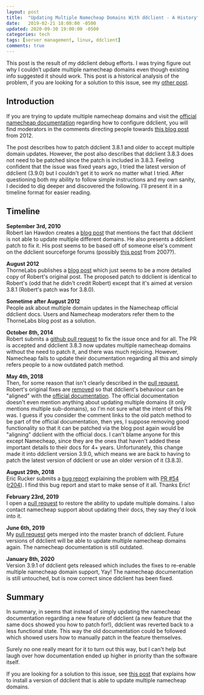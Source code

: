```yaml
---
layout: post
title:  "Updating Multiple Namecheap Domains With ddclient - A History"
date:   2019-02-21 18:00:00 -0500
updated: 2020-09-30 19:00:00 -0500
categories: tech
tags: [server management, linux, ddclient]
comments: true
---
```


This post is the result of my ddclient debug efforts.
I was trying figure out why I couldn’t update multiple namecheap domains even though existing info suggested it should work.
This post is a historical analysis of the problem, if you are looking for a solution to this issue, see my [other post](updating-multiple-namecheap-domains-with-ddclient).

## Introduction

If you are trying to update multiple namecheap domains and visit the [official namecheap documentation](https://www.namecheap.com/support/knowledgebase/article.aspx/583/11/how-do-i-configure-ddclient)
regarding how to configure ddclient, you will find moderators in the comments directing people towards [this blog post](https://thornelabs.blog/posts/linux-make-ddclient-work-with-multiple-namecheap-domains.html) from 2012.

The post describes how to patch ddclient 3.8.1 and older to accept multiple domain updates.
However, the post also describes that ddclient 3.8.3 does not need to be patched since the patch is included in 3.8.3.
Feeling confident that the issue was fixed years ago, I tried the latest version of ddclient (3.9.0) but I couldn't get it to work no matter what I tried.
After questioning both my ability to follow simple instructions and my own sanity, I decided to dig deeper and discovered the following.
I'll present it in a timeline format for easier reading.

## Timeline

**September 3rd, 2010**  
Robert Ian Hawdon creates a [blog post](https://robertianhawdon.me.uk/2010/09/03/making-ddclient-work-with-multiple-domains-on-namecheap/) that mentions the fact that ddclient is not able to update multiple different domains.
He also presents a ddclient patch to fix it.
His post seems to be based off of someone else's comment on the ddclient sourceforge forums (possibly [this post](https://sourceforge.net/p/ddclient/discussion/399428/thread/187e6520/#6bfd/05ae/dc99/eb0c) from 2007?).

**August 2012**  
ThorneLabs publishes a [blog post](https://thornelabs.blog/posts/linux-make-ddclient-work-with-multiple-namecheap-domains.html)
which just seems to be a more detailed copy of Robert's original post.
The proposed patch to ddclient is identical to Robert's (odd that he didn't credit Robert) except that it's aimed at version 3.8.1 (Robert's patch was for 3.8.0).

**Sometime after August 2012**  
People ask about multiple domain updates in the Namecheap official ddclient docs.
Users and Namecheap moderators refer them to the ThorneLabs blog post as a solution.

**October 8th, 2014**  
Robert submits a [github pull request](https://github.com/ddclient/ddclient/pull/7) to fix the issue once and for all.
The PR is accepted and ddclient 3.8.3 now updates multiple namecheap domains without the need to patch it, and there was much rejoicing.
However, Namecheap fails to update their documentation regarding all this and simply refers people to a now outdated patch method.

**May 4th, 2018**  
Then, for some reason that isn't clearly described in the [pull request](https://github.com/ddclient/ddclient/pull/54),
Robert's original fixes are [removed](https://github.com/ddclient/ddclient/pull/54/files)
so that ddclient's behaviour can be "aligned" with the
[official documentation](https://www.namecheap.com/support/knowledgebase/article.aspx/583/11/how-do-i-configure-ddclient).
The official documentation doesn't even mention anything about updating multiple domains (it only mentions multiple sub-domains), so I'm not sure what the intent of this PR was.
I guess if you consider the comment links to the old patch method to be part of the official documentation, then yes, I suppose removing good functionality so that it can be patched via the blog post again would be "aligning" ddclient with the official docs.
I can't blame anyone for this except Namecheap, since they are the ones that haven't added these important details to their docs for 4+ years.
Unfortunately, this change made it into ddclient version 3.9.0, which means we are back to having to patch the latest version of ddclient or use an older version of it (3.8.3).

**August 29th, 2018**  
Eric Rucker submits a [bug report](https://sourceforge.net/p/ddclient/bugs/89/)
explaining the problem with [PR #54](https://github.com/ddclient/ddclient/pull/54) ([r204](https://sourceforge.net/p/ddclient/code/204/)).
I find this bug report and start to make sense of it all.
Thanks Eric!

**February 23rd, 2019**  
I open a [pull request](https://github.com/ddclient/ddclient/pull/64) to restore the ability to update multiple domains.
I also contact namecheap support about updating their docs, they say they'd look into it.

**June 6th, 2019**  
My [pull request](https://github.com/ddclient/ddclient/pull/64) gets merged into the master branch of ddclient.
Future versions of ddclient will be able to update multiple namecheap domains again.
The namecheap documentation is still outdated.

**January 8th, 2020**  
Version 3.9.1 of ddclient gets released which includes the fixes to re-enable multiple namecheap domain support, Yay!
The namecheap documentation is still untouched, but is now correct since ddclient has been fixed.

## Summary

In summary, in seems that instead of simply updating the namecheap documentation regarding a new feature of ddclient (a new feature that the same docs showed you how to patch for!), ddclient was reverted back to a less functional state.
This way the old documentation could be followed which showed users how to manually patch in the feature themselves.

Surely no one really meant for it to turn out this way, but I can't help but laugh over how documentation ended up higher in priority than the software itself.

If you are looking for a solution to this issue, see [this post](updating-multiple-namecheap-domains-with-ddclient) that explains how to install a version of ddclient that is able to update multiple namecheap domains.
